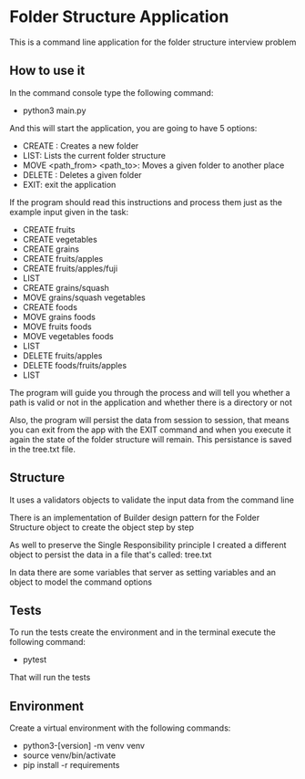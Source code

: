 # Folder Structure Application

This is a command line application for the folder structure interview problem


## How to use it
In the command console type the following command:
  * python3 main.py

And this will start the application, you are going to have 5 options:
  * CREATE <path>: Creates a new folder
  * LIST: Lists the current folder structure
  * MOVE <path_from> <path_to>: Moves a given folder to another place
  * DELETE <path>: Deletes a given folder
  * EXIT: exit the application

If the program should read this instructions and process them just as the example input given in the task:
  * CREATE fruits
  * CREATE vegetables
  * CREATE grains
  * CREATE fruits/apples
  * CREATE fruits/apples/fuji
  * LIST
  * CREATE grains/squash
  * MOVE grains/squash vegetables
  * CREATE foods
  * MOVE grains foods
  * MOVE fruits foods
  * MOVE vegetables foods
  * LIST
  * DELETE fruits/apples
  * DELETE foods/fruits/apples
  * LIST

The program will guide you through the process and will tell you whether a path is valid or not in the application and whether there is a directory or not

Also, the program will persist the data from session to session, that means you can exit from the app with the EXIT command and when you execute it again the state of the folder structure will remain. This persistance is saved in the tree.txt file.


## Structure
It uses a validators objects to validate the input data from the command line

There is an implementation of Builder design pattern for the Folder Structure object to create the object step by step

As well to preserve the Single Responsibility principle I created a different object to persist the data in a file that's called: tree.txt

In data there are some variables that server as setting variables and an object to model the command options


## Tests
To run the tests create the environment and in the terminal execute the following command:
  * pytest

That will run the tests


## Environment
Create a virtual environment with the following commands:
  * python3-[version] -m venv venv
  * source venv/bin/activate
  * pip install -r requirements
